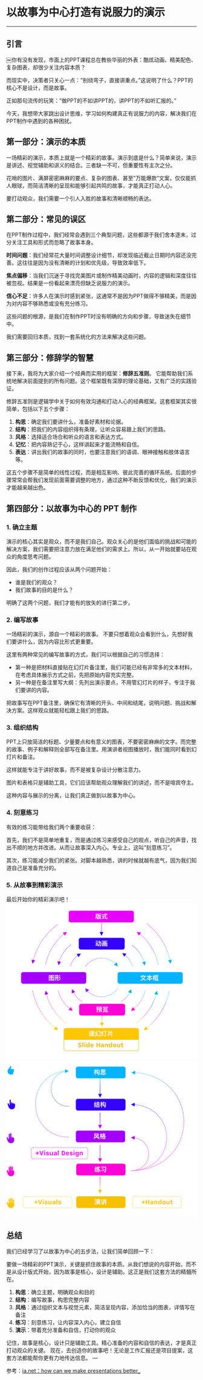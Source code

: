 # 以故事为中心打造有说服力的演示

---

## 引言
￼你有没有发现，市面上的PPT课程总在教些华丽的外表：酷炫动画、精美配色、复杂图表，却很少关注内容本质？

而现实中，决策者只关心一点：”别绕弯子，直接讲重点。”这说明了什么？PPT的核心不是设计，而是故事。

正如那句流传的玩笑：”做PPT的不如讲PPT的，讲PPT的不如听汇报的。”

今天，我想带大家跳出设计思维，学习如何构建真正有说服力的内容，解决我们在PPT制作中遇到的各种困扰。

## 第一部分：演示的本质
一场精彩的演示，本质上就是一个精彩的故事。演示到底是什么？简单来说，演示是讲述、视觉辅助和讲义的结合。三者缺一不可，但重要性有主次之分。

花哨的图片、满屏密密麻麻的要点、复杂的图表、甚至”万能爆款”文案，仅仅能抓人眼球，而简洁清晰的呈现和能够引起共鸣的故事，才能真正打动人心。

要打动观众，我们需要一个引人入胜的故事和清晰顺畅的表达。

## 第二部分：常见的误区
在PPT制作过程中，我们经常会遇到三个典型问题，这些都源于我们舍本逐末，过分关注工具和形式而忽略了故事本身。

**时间问题**：我们经常花大量时间调整设计细节，却发现临近截止日期时内容还没完善。这往往是因为没有清晰的计划和优先级，导致效率低下。

**焦点偏移**：当我们沉迷于寻找完美图片或制作精美动画时，内容的逻辑和深度往往被忽视。结果是一份看起来漂亮但缺乏说服力的演示。

**信心不足**：许多人在演示时感到紧张，这通常不是因为PPT做得不够精美，而是因为对内容不够熟悉或没有充分练习。

这些问题的根源，是我们在制作PPT时没有明确的方向和步骤，导致迷失在细节中。

我们需要回归本质，找到一套系统化的方法来解决这些问题。

## 第三部分：修辞学的智慧
接下来，我将为大家介绍一个经典而实用的框架：**修辞五准则**。 它能帮助我们系统地解决前面提到的所有问题。这个框架既有深厚的理论基础，又有广泛的实践验证。

修辞五准则是逻辑学中关于如何有效沟通和打动人心的经典框架。这套框架其实很简单，包括以下五个步骤：
1. **构思**：确定我们要讲什么，准备好素材和论据。
2. **结构**：把我们的内容组织得有条理，让听众容易跟上我们的思路。
3. **风格**：选择适合场合和听众的语言和表达方式。
4. **记忆**：把内容熟记于心，这样讲起来才能流畅和自信。
5. **表达**：讲出我们的故事的同时，也要注意我们的语调、眼神接触和肢体语言等。

这五个步骤不是简单的线性过程，而是相互影响、彼此完善的循环系统。后面的步骤常常会帮我们发现前面需要调整的地方，通过这种不断反馈和优化，我们的演示才能越来越出色。

## 第四部分：以故事为中心的 PPT 制作
### 1. 确立主题
演示的核心其实是观众，而不是我们自己。观众关心的是他们面临的挑战和可能的解决方案，我们需要把注意力放在满足他们的需求上。所以，从一开始就要站在观众的角度思考问题。

因此，我们的创作过程应该从两个问题开始：
- 谁是我们的观众？
- 我们故事的目的是什么？

明确了这两个问题，我们才能有的放矢的进行第二步。

### 2. 编写故事
一场精彩的演示，源自一个精彩的故事。 不要只想着观众会看到什么，先想好我们要讲什么，因为内容比形式更重要。

这里有两种常见的编写故事的方式，我们可以根据自己的习惯选择：
- 第一种是把材料直接贴在幻灯片备注里，我们可能已经有非常多的文本材料，在考虑具体展示方式之前，先把原始内容充实完整。
- 另一种是在备注里写大纲：先列出演示要点，不用管幻灯片的样子，专注于我们要讲的内容。

把故事写在PPT备注里，确保它有清晰的开头、中间和结尾，说明问题、挑战和解决方案。这样观众就能轻松跟上我们的思路。

### 3. 组织结构
PPT上只放简洁的标题、少量要点和有意义的图表，不要密密麻麻的文字。而完整的故事、例子和解释则全部写在备注里。用演讲者视图播放时，我们能同时看到幻灯片和备注。

这样就能专注于讲好故事，而不是被复杂设计分散注意力。

图片和表格只是辅助工具，它们应该帮助观众理解我们的讲述，而不是喧宾夺主。

这种内容与展示的分离，让我们真正做到以故事为中心。

### 4. 刻意练习
有效的练习能带给我们两个重要收获：

首先，我们不是简单地重复，而是通过练习来感受自己的观点，听自己的声音，找出不顺的地方并改进。从而让故事深入内心。专业上，这叫”刻意练习”。

其次，练习能减少我们的紧张。对脚本越熟悉，讲的时候就越有底气，因为我们知道自己是准备充分的。

### 5. 从故事到精彩演示
最后开始你的精彩演示吧！
![the-powerpoint-spiral](./images/the-powerpoint-spiral.png)
![the-rhetoric-canon-extended](./images/the-rhetoric-canon-extended.png)

## 总结
我们已经学习了以故事为中心的五步法，让我们简单回顾一下：

要做一场精彩的PPT演示，关键是抓住故事的本质。从我们想说的内容开始，而不是从设计版式开始，因为故事是核心，设计是辅助。这正是我们这套方法的精髓所在。
1. **构思**：确立主题，明确观众和目的
2. **结构**：编写故事，构思完整内容
3. **风格**：通过组织文本与视觉元素，简洁呈现内容，添加恰当的图表，详情写在备注
4. **练习**：刻意练习，让内容深入内心，建立自信
5. **演示**：带着充分准备和自信，打动你的观众

记住，故事是核心，设计只是辅助工具。精心准备的内容和自信的表达，才是真正打动观众的关键。
现在，去创造你的故事吧！无论是工作汇报还是项目提案，这套方法都能帮你更有力地传达信息。
—

参考：[ia.net：how can we make presentations better_](https://ia.net/topics/how-can-we-make-presentations-better)
